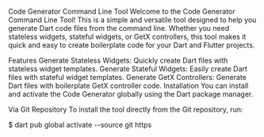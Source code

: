 Code Generator Command Line Tool
Welcome to the Code Generator Command Line Tool! This is a simple and versatile tool designed to help you generate Dart code files from the command line. Whether you need stateless widgets, stateful widgets, or GetX controllers, this tool makes it quick and easy to create boilerplate code for your Dart and Flutter projects.

Features
Generate Stateless Widgets: Quickly create Dart files with stateless widget templates.
Generate Stateful Widgets: Easily create Dart files with stateful widget templates.
Generate GetX Controllers: Generate Dart files with boilerplate GetX controller code.
Installation
You can install and activate the Code Generator globally using the Dart package manager.

Via Git Repository
To install the tool directly from the Git repository, run:


$ dart pub global activate --source git https


